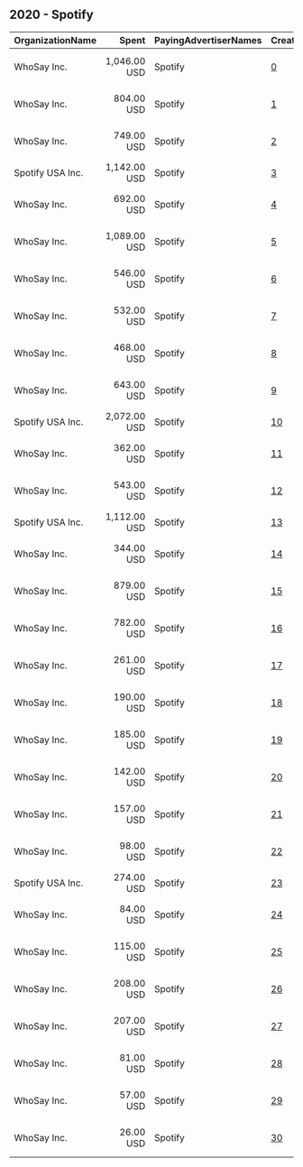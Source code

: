 ## 2020 - Spotify 
|OrganizationName|Spent|PayingAdvertiserNames|CreativeUrls|Impressions|Genders|AgeBrackets|CountryCodes|BillingAddresses|CandidateBallotInformation|
|:---|---:|:---|:---|---:|:---|:---|:---|:---|:---|
|WhoSay Inc.|1,046.00 USD|Spotify|[0](https://www.snap.com/political-ads/asset/43fb4834d992459544aecc22855cf9f2803b35d65284c582da4c089f3626c782?mediaType=mp4)|508,309||18-24|united states|"333 Park Avenue South, Unit 2B,New York,10010,US"||
|WhoSay Inc.|804.00 USD|Spotify|[1](https://www.snap.com/political-ads/asset/b3e83f3601061d10a10d30ce1eeac727ae8f9adb6089dfc77c17503bd5a46f3c?mediaType=mp4)|401,674||18-24|united states|"333 Park Avenue South, Unit 2B,New York,10010,US"||
|WhoSay Inc.|749.00 USD|Spotify|[2](https://www.snap.com/political-ads/asset/4ec84bff476be7c015d5dffdef81ae077cc71c8557bffa2786c0247e8482e617?mediaType=mp4)|374,257||18-24|united states|"333 Park Avenue South, Unit 2B,New York,10010,US"||
|Spotify USA Inc.|1,142.00 USD|Spotify|[3](https://www.snap.com/political-ads/asset/82935be0565195194d73eba1a27cde78aa1387c258aef54c054c07249deab500?mediaType=mp4)|354,839||18-24|united states|"Universal McCann P.O. Box 542026,,,Omaha,68154,US"||
|WhoSay Inc.|692.00 USD|Spotify|[4](https://www.snap.com/political-ads/asset/bfa2a55160000ee8b2a6835c8bc11ad9e8a5dc5e3e452486f03a0b3cec03e41a?mediaType=mp4)|345,701||18-24|united states|"333 Park Avenue South, Unit 2B,New York,10010,US"||
|WhoSay Inc.|1,089.00 USD|Spotify|[5](https://www.snap.com/political-ads/asset/4ec84bff476be7c015d5dffdef81ae077cc71c8557bffa2786c0247e8482e617?mediaType=mp4)|323,870||18-24|united states|"333 Park Avenue South, Unit 2B,New York,10010,US"||
|WhoSay Inc.|546.00 USD|Spotify|[6](https://www.snap.com/political-ads/asset/7dfee5cd34000a348e0d8bf5206fadb62b0740d71a99e4498321eb5c9b2a33d5?mediaType=mp4)|272,597||18-24|united states|"333 Park Avenue South, Unit 2B,New York,10010,US"||
|WhoSay Inc.|532.00 USD|Spotify|[7](https://www.snap.com/political-ads/asset/e61ad80928e30d9f7e85bbf7b80aa691601bdfb6144f92f8ee3f94f880dc6e65?mediaType=mp4)|265,872||18-24|united states|"333 Park Avenue South, Unit 2B,New York,10010,US"||
|WhoSay Inc.|468.00 USD|Spotify|[8](https://www.snap.com/political-ads/asset/f0473f8b0338d2b0041b3e3e6f7354f6071ef11d447fa8a811327cd113c4cbbf?mediaType=mp4)|233,910||18-24|united states|"333 Park Avenue South, Unit 2B,New York,10010,US"||
|WhoSay Inc.|643.00 USD|Spotify|[9](https://www.snap.com/political-ads/asset/e61ad80928e30d9f7e85bbf7b80aa691601bdfb6144f92f8ee3f94f880dc6e65?mediaType=mp4)|211,810||18-24|united states|"333 Park Avenue South, Unit 2B,New York,10010,US"||
|Spotify USA Inc.|2,072.00 USD|Spotify|[10](https://www.snap.com/political-ads/asset/997f81745c4e244bfa967107eb96d2fc5a55a93d05d30f84f4027ee2c2728f3d?mediaType=mp4)|207,409||18-24|united states|"Universal McCann P.O. Box 542026,,,Omaha,68154,US"||
|WhoSay Inc.|362.00 USD|Spotify|[11](https://www.snap.com/political-ads/asset/0093297dac9dbc0aeddaf1a6c1a578de7b5a588e35088df10f05c696a919fc84?mediaType=mp4)|180,965||18-24|united states|"333 Park Avenue South, Unit 2B,New York,10010,US"||
|WhoSay Inc.|543.00 USD|Spotify|[12](https://www.snap.com/political-ads/asset/b3e83f3601061d10a10d30ce1eeac727ae8f9adb6089dfc77c17503bd5a46f3c?mediaType=mp4)|168,849||18-24|united states|"333 Park Avenue South, Unit 2B,New York,10010,US"||
|Spotify USA Inc.|1,112.00 USD|Spotify|[13](https://www.snap.com/political-ads/asset/e64ea95af4cb6085df065642eb55bd7ef33e0756a254c282df2193e85391f0d6?mediaType=mp4)|111,373||18-24|united states|"Universal McCann P.O. Box 542026,,,Omaha,68154,US"||
|WhoSay Inc.|344.00 USD|Spotify|[14](https://www.snap.com/political-ads/asset/bfa2a55160000ee8b2a6835c8bc11ad9e8a5dc5e3e452486f03a0b3cec03e41a?mediaType=mp4)|94,552||18-24|united states|"333 Park Avenue South, Unit 2B,New York,10010,US"||
|WhoSay Inc.|879.00 USD|Spotify|[15](https://www.snap.com/political-ads/asset/f0473f8b0338d2b0041b3e3e6f7354f6071ef11d447fa8a811327cd113c4cbbf?mediaType=mp4)|87,384||18-24|united states|"333 Park Avenue South, Unit 2B,New York,10010,US"||
|WhoSay Inc.|782.00 USD|Spotify|[16](https://www.snap.com/political-ads/asset/4ec84bff476be7c015d5dffdef81ae077cc71c8557bffa2786c0247e8482e617?mediaType=mp4)|75,646||18-24|united states|"333 Park Avenue South, Unit 2B,New York,10010,US"||
|WhoSay Inc.|261.00 USD|Spotify|[17](https://www.snap.com/political-ads/asset/7dfee5cd34000a348e0d8bf5206fadb62b0740d71a99e4498321eb5c9b2a33d5?mediaType=mp4)|71,051||18-24|united states|"333 Park Avenue South, Unit 2B,New York,10010,US"||
|WhoSay Inc.|190.00 USD|Spotify|[18](https://www.snap.com/political-ads/asset/b3e83f3601061d10a10d30ce1eeac727ae8f9adb6089dfc77c17503bd5a46f3c?mediaType=mp4)|68,514||18-24|united states|"333 Park Avenue South, Unit 2B,New York,10010,US"||
|WhoSay Inc.|185.00 USD|Spotify|[19](https://www.snap.com/political-ads/asset/0093297dac9dbc0aeddaf1a6c1a578de7b5a588e35088df10f05c696a919fc84?mediaType=mp4)|60,909||18-24|united states|"333 Park Avenue South, Unit 2B,New York,10010,US"||
|WhoSay Inc.|142.00 USD|Spotify|[20](https://www.snap.com/political-ads/asset/43fb4834d992459544aecc22855cf9f2803b35d65284c582da4c089f3626c782?mediaType=mp4)|48,487||18-24|united states|"333 Park Avenue South, Unit 2B,New York,10010,US"||
|WhoSay Inc.|157.00 USD|Spotify|[21](https://www.snap.com/political-ads/asset/f0473f8b0338d2b0041b3e3e6f7354f6071ef11d447fa8a811327cd113c4cbbf?mediaType=mp4)|47,262||18-24|united states|"333 Park Avenue South, Unit 2B,New York,10010,US"||
|WhoSay Inc.|98.00 USD|Spotify|[22](https://www.snap.com/political-ads/asset/43fb4834d992459544aecc22855cf9f2803b35d65284c582da4c089f3626c782?mediaType=mp4)|27,957||18-24|united states|"333 Park Avenue South, Unit 2B,New York,10010,US"||
|Spotify USA Inc.|274.00 USD|Spotify|[23](https://www.snap.com/political-ads/asset/8f25d0cbd0ad33decac9f6f3bb072688633dd846ed68da9ae2b41f03eab9dcdc?mediaType=mp4)|27,494||18-24|united states|"Universal McCann P.O. Box 542026,,,Omaha,68154,US"||
|WhoSay Inc.|84.00 USD|Spotify|[24](https://www.snap.com/political-ads/asset/7dfee5cd34000a348e0d8bf5206fadb62b0740d71a99e4498321eb5c9b2a33d5?mediaType=mp4)|25,345||18-24|united states|"333 Park Avenue South, Unit 2B,New York,10010,US"||
|WhoSay Inc.|115.00 USD|Spotify|[25](https://www.snap.com/political-ads/asset/e61ad80928e30d9f7e85bbf7b80aa691601bdfb6144f92f8ee3f94f880dc6e65?mediaType=mp4)|24,919||18-24|united states|"333 Park Avenue South, Unit 2B,New York,10010,US"||
|WhoSay Inc.|208.00 USD|Spotify|[26](https://www.snap.com/political-ads/asset/0093297dac9dbc0aeddaf1a6c1a578de7b5a588e35088df10f05c696a919fc84?mediaType=mp4)|20,754||18-24|united states|"333 Park Avenue South, Unit 2B,New York,10010,US"||
|WhoSay Inc.|207.00 USD|Spotify|[27](https://www.snap.com/political-ads/asset/7dfee5cd34000a348e0d8bf5206fadb62b0740d71a99e4498321eb5c9b2a33d5?mediaType=mp4)|20,514||18-24|united states|"333 Park Avenue South, Unit 2B,New York,10010,US"||
|WhoSay Inc.|81.00 USD|Spotify|[28](https://www.snap.com/political-ads/asset/f0473f8b0338d2b0041b3e3e6f7354f6071ef11d447fa8a811327cd113c4cbbf?mediaType=mp4)|15,741||18-24|united states|"333 Park Avenue South, Unit 2B,New York,10010,US"||
|WhoSay Inc.|57.00 USD|Spotify|[29](https://www.snap.com/political-ads/asset/4ec84bff476be7c015d5dffdef81ae077cc71c8557bffa2786c0247e8482e617?mediaType=mp4)|12,676||18-24|united states|"333 Park Avenue South, Unit 2B,New York,10010,US"||
|WhoSay Inc.|26.00 USD|Spotify|[30](https://www.snap.com/political-ads/asset/0093297dac9dbc0aeddaf1a6c1a578de7b5a588e35088df10f05c696a919fc84?mediaType=mp4)|5,035||18-24|united states|"333 Park Avenue South, Unit 2B,New York,10010,US"||
